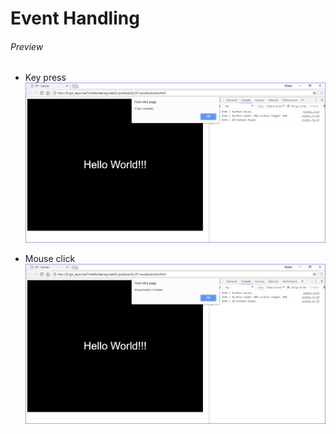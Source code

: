 # Event Handling

###### Preview

*   Key press
    ![keyDown][key-down-image]

*   Mouse click
    ![canvas][mouse-click-image]

[//]: # "Image declaration"
[key-down-image]: ./preview/keyDown.png "Mouse click"
[mouse-click-image]: ./preview/mouseClick.png "Mouse click"
